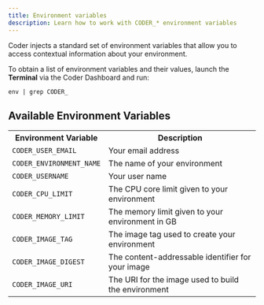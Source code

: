 ```yaml
---
title: Environment variables
description: Learn how to work with CODER_* environment variables
---
```


Coder injects a standard set of environment variables that allow you to access
contextual information about your environment.

To obtain a list of environment variables and their values, launch the
**Terminal** via the Coder Dashboard and run:

```console
env | grep CODER_
```

## Available Environment Variables

<table>
    <tr>
        <th>Environment Variable</th>
        <th>Description</th>
    </tr>
    <tr>
        <td><code>CODER_USER_EMAIL</code></td>
        <td>Your email address</td>
    </tr>
    <tr>
        <td><code>CODER_ENVIRONMENT_NAME</code></td>
        <td>The name of your environment</td>
    </tr>
    <tr>
        <td><code>CODER_USERNAME</code></td>
        <td>Your user name</td>
    </tr>
    <tr>
        <td><code>CODER_CPU_LIMIT</code></td>
        <td>The CPU core limit given to your environment</td>
    </tr>
    <tr>
        <td><code>CODER_MEMORY_LIMIT</code></td>
        <td>The memory limit given to your environment in GB</td>
    </tr>
    <tr>
        <td><code>CODER_IMAGE_TAG</code></td>
        <td>The image tag used to create your environment</td>
    </tr>
    <tr>
        <td><code>CODER_IMAGE_DIGEST</code></td>
        <td>The content-addressable identifier for your image</td>
    </tr>
    <tr>
        <td><code>CODER_IMAGE_URI</code></td>
        <td>The URI for the image used to build the environment</td>
    </tr>
</table>
